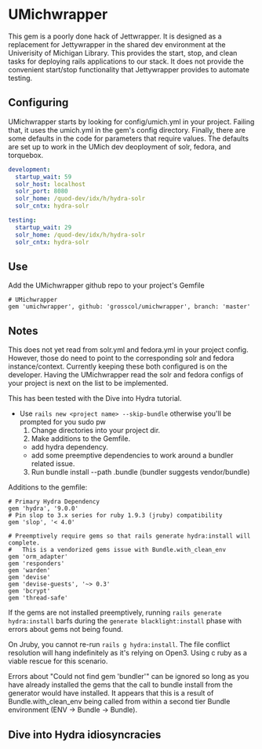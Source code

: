 # UMichwrapper

This gem is a poorly done hack of Jettwrapper.  It is designed as a replacement for Jettywrapper in the shared dev environment at the Univerisity of Michigan Library.  This provides the start, stop, and clean tasks for deploying rails applications to our stack.  It does not provide the convenient start/stop functionality that Jettywrapper provides to automate testing.


## Configuring

UMichwrapper starts by looking for config/umich.yml in your project.  Failing that, it uses the umich.yml in the gem's config directory.  Finally, there are some defaults in the code for parameters that require values.  The defaults are set up to work in the UMich dev deoployment of solr, fedora, and torquebox. 

```yaml
development:
  startup_wait: 59
  solr_host: localhost
  solr_port: 8080
  solr_home: /quod-dev/idx/h/hydra-solr
  solr_cntx: hydra-solr

testing:
  startup_wait: 29
  solr_home: /quod-dev/idx/h/hydra-solr
  solr_cntx: hydra-solr
```

## Use

Add the UMichwrapper github repo to your project's Gemfile

```
# UMichwrapper
gem 'umichwrapper', github: 'grosscol/umichwrapper', branch: 'master'
```


## Notes

This does not yet read from solr.yml and fedora.yml in your project config.  However, those do need to point to the corresponding solr and fedora instance/context.  Currently keeping these both configured is on the developer.  Having the UMichwrapper read the solr and fedora configs of your project is next on the list to be implemented.

This has been tested with the Dive into Hydra tutorial.
  * Use `rails new <project name> --skip-bundle` otherwise you'll be prompted for you sudo pw 
    1. Change directories into your project dir.
    2. Make additions to the Gemfile.
      * add hydra dependency.
      * add some preemptive dependencies to work around a bundler related issue.
    3. Run bundle install --path .bundle (bundler suggests vendor/bundle)

Additions to the gemfile:
```
# Primary Hydra Dependency
gem 'hydra', '9.0.0'
# Pin slop to 3.x series for ruby 1.9.3 (jruby) compatibility
gem 'slop', '< 4.0'

# Preemptively require gems so that rails generate hydra:install will complete.
#   This is a vendorized gems issue with Bundle.with_clean_env
gem 'orm_adapter'
gem 'responders'
gem 'warden'
gem 'devise'
gem 'devise-guests', '~> 0.3'
gem 'bcrypt'
gem 'thread-safe'
```

If the gems are not installed preemptively, running `rails generate hydra:install` barfs during the `generate blacklight:install` phase with errors about gems not being found.

On Jruby, you cannot re-run `rails g hydra:install`.  The file conflict resolution will hang indefinitely as it's relying on Open3.  Using c ruby as a viable rescue for this scenario.

Errors about "Could not find gem 'bundler'" can be ignored so long as you have already installed the gems that the call to bundle install from the generator would have installed.  It appears that this is a result of Bundle.with_clean_env being called from within a second tier Bundle environment (ENV -> Bundle -> Bundle).

## Dive into Hydra idiosyncracies

